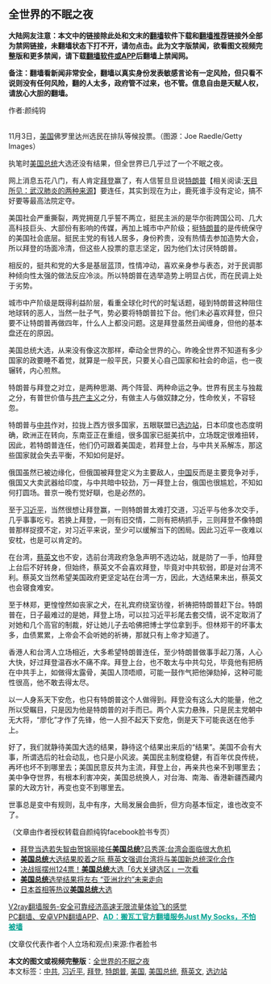  <h2>全世界的不眠之夜</h2> <p class="notice"><b>大陆网友注意：本文中的链接除此处和文末的<a href="https://github.com/bannedbook/fanqiang" >翻墙</a>软件下载和<a href="https://github.com/killgcd/justmysocks/blob/master/README.md">翻墙推荐</a>链接外全部为禁网链接，未翻墙状态下打不开，请勿点击。此为文字版禁闻，欲看图文视频完整版和更多禁闻，请下载<a href="https://github.com/bannedbook/fanqiang">翻墙软件或APP</a>后翻墙上禁闻网。</p><p>备注：翻墙看新闻非常安全，翻墙以真实身份发表敏感言论有一定风险，但只看不说则没有任何风险，翻的人太多，政府管不过来，也不管。信息自由是天赋人权，请放心大胆的翻墙。</b></p>  <div class="entry"> <p>作者:颜纯钩</p> <p><br /> 11月3日，<a href="https://www.bannedbook.org/bnews/tag/%e7%be%8e%e5%9b%bd/" class="st_tag internal_tag" rel="tag" title="标签 美国 下的日志">美国</a>佛罗里达州选民在排队等候投票。（图源：Joe Raedle/Getty Images） </p> <p> 执笔时<a href="https://www.bannedbook.org/bnews/tag/%e7%be%8e%e5%9b%bd%e6%80%bb%e7%bb%9f/" class="st_tag internal_tag" rel="tag" title="标签 美国总统 下的日志">美国总统</a>大选还没有结果，但全世界已几乎过了一个不眠之夜。 </p> <p>网上消息五花八门，有人肯定<a href="https://www.bannedbook.org/bnews/tag/%e6%8b%9c%e7%99%bb/" class="st_tag internal_tag" rel="tag" title="标签 拜登 下的日志">拜登</a>赢了，有人信誓旦旦说<span class='wp_keywordlink'><a href="https://www.bannedbook.org/bnews/comments/20200816/1381118.html" title="天目所见：川普将再赢总统大选 共和党掌参众两院" target="_blank">特朗普</a></span>【相关阅读:<a href='https://www.bannedbook.org/bnews/comments/20200816/1381123.html' target='_blank'>天目所见：武汉肺炎的两种来源</a>】要连任，其实到现在为止，鹿死谁手没有定论，搞不好要等最高法院定夺。 </p> <p>美国社会严重撕裂，两党拥趸几乎誓不两立，挺民主派的是华尔街跨国公司、几大高科技巨头、大部份有影响的传媒，再加上城市中产阶级；挺<a href="https://www.bannedbook.org/bnews/tag/%e7%89%b9%e6%9c%97%e6%99%ae/" class="st_tag internal_tag" rel="tag" title="标签 特朗普 下的日志">特朗普</a>的是传统保守的美国社会底层。挺民主党的有钱人居多，身份矜贵，没有热情去参加造势大会，所以拜登的场面冷清，但这些人投票的意志坚定，因为他们太讨厌特朗普。 </p>  <p>相反的，挺共和党的大多是基层蓝顶，性情冲动，喜欢亲身参与表态，对于民调那种倾向性太强的做法反应冷淡。所以特朗普在选举造势上明显占优，而在民调上处于劣势。 </p> <p>城市中产阶级是既得利益阶层，看重全球化时代的时髦话题，碰到特朗普这种阻住地球转的恶人，当然一肚子气，势必要将特朗普拉下台。他们未必喜欢拜登，但只要不让特朗普再做四年，什么人上都没问题。这是拜登虽然丑闻缠身，但他的基本盘还在的原因。 </p> <p>美国总统大选，从来没有像这次那样，牵动全世界的心。昨晚全世界不知道有多少国家的政要睡不着觉，就算是一般平民，只要关心自己国家和社会的命运，也一夜辗转，内心煎熬。 </p> <p>特朗普与拜登之对立，是两种思潮、两个阵营、两种命运之争。世界有民主与独裁之分，有普世价值与<span class='wp_keywordlink'><a href="https://www.bannedbook.org/forum2/topic6177.html" title="《共产主义的终极目的》" target="_blank">共产主义</a></span>之分，有做主人与做奴隷之分，性命攸关，不容轻忽。 </p> <p>特朗普与<a href="https://www.bannedbook.org/bnews/tag/%e4%b8%ad%e5%85%b1/" class="st_tag internal_tag" rel="tag" title="标签 中共 下的日志">中共</a>作对，拉拢上西方很多国家，五眼联盟已<a href="https://www.bannedbook.org/bnews/tag/%E9%80%89%E8%BE%B9%E7%AB%99/" class="st_tag internal_tag" rel="tag" title="标签 选边站 下的日志">选边站</a>，日本印度也态度明确，欧洲正在转向，东南亚正在重组，很多国家已挺美抗中，立场既定很难扭转，因此，若特朗普连任，他们仍可跟着美国走，若拜登上台，与中共关系解冻，那这些国家就会失去平衡，不知如何是好。 </p>  <p>俄国虽然已被边缘化，但俄国被拜登定义为主要敌人，<span class='wp_keywordlink_affiliate'><a href="https://www.bannedbook.org/" title="中国" target="_blank">中国</a></span>反而是主要竞争对手，俄国又大卖武器给印度，与中共暗中较劲，万一拜登上台，俄国也很尴尬，不知如何打圆场。普京一晚冇觉好瞓，也是必然的。 </p> <p>至于<a href="https://www.bannedbook.org/bnews/tag/%e4%b9%a0%e8%bf%91%e5%b9%b3/" class="st_tag internal_tag" rel="tag" title="标签 习近平 下的日志">习近平</a>，当然很想让拜登赢，一则特朗普太难打交道，习近平与他多次交手，几乎事事吃亏。若换上拜登，一则有旧交情，二则有把柄抓手，三则拜登不像特朗普那样捉摸不定，对习近平来说，至少可以缓解当下的困局。因此习近平一夜难以安枕，也是可以肯定的。 </p> <p>在台湾，<a href="https://www.bannedbook.org/bnews/tag/%e8%94%a1%e8%8b%b1%e6%96%87/" class="st_tag internal_tag" rel="tag" title="标签 蔡英文 下的日志">蔡英文</a>也不安，选前台湾政府急急声明不选边站，就是防了一手，怕拜登上台后不好转身，但始终，蔡英文不会喜欢拜登，毕竟对中共软弱，即是对台湾不利。蔡英文当然希望美国政府更坚定站在台湾一方，因此，大选结果未出，蔡英文也会寝食难安。 </p> <p>至于林郑，更惶惶然如丧家之犬，在礼宾府绕室彷徨，祈祷把特朗普赶下台。特朗普在，日子最难过的是她，拜登上场，可以拉习近平衫尾去套交情，说不定取消了对她和几个高官的制裁，好让她儿子去哈佛把博士学位拿到手。但林郑干的坏事太多，血债累累，上帝会不会听她的祈祷，那就只有上帝才知道了。 </p> <p>香港人和台湾人立场相近，大多希望特朗普连任，至少特朗普做事手起刀落，人心大快，好过拜登温吞水不痛不痒。拜登上台，也不敢太与中共勾兑，毕竟他有把柄在中共手上，如做得太露骨，美国人顶唔顺，可能一鼓作气把他弹劾掉，这种可能性很高，他不敢去得太尽。 </p>  <p>以一人身系天下安危，也只有特朗普这个人做得到。拜登没有这么大的能量，他之所以受瞩目，只是因为他是特朗普的对手而已。两个人实力悬殊，只是民主党朝中无大将，“廖化”才作了先锋，他一人担不起天下安危，倒是天下可能丧送在他手上。 </p> <p>好了，我们就静待美国大选的结果，静待这个结果出来后的“结果”。美国不会有大事，所谓选后的社会动乱，也只是小风波。美国民主制度稳健，有百年优良传统，再坏也坏不到哪里去；美国民意反共为主流，拜登上台，再亲共也亲不到哪里去；美中争夺世界，有根本利害冲突，美国总统换人，对台海、南海、香港新疆西藏内蒙的大政方针，再变也变不到哪里去。 </p> <p>世事总是变中有规则，乱中有序，大局发展会曲折，但方向基本恒定，谁也改变不了。 </p> <p>（文章由作者授权转载自颜纯钩facebook脸书专页） </p> <ul class='op-related-articles' title='相关阅读'> <li><a href='https://www.bannedbook.org/bnews/cnnews/hknews/20201105/1425935.html' target='_blank'>拜登当选若失智由贺锦丽接任<b>美国总统</b>?吕秀莲:台湾会面临很大危机</a></li> <li><a href='https://www.bannedbook.org/bnews/worldnews/usa/20201105/1425932.html' target='_blank'><b>美国总统</b>大选结果胶着之际 蔡英文强调台湾将与美国新总统深化合作</a></li> <li><a href='https://www.bannedbook.org/bnews/cnnews/20201105/1425930.html' target='_blank'>决战摇摆州124票！<b>美国总统</b>大选「6大关键选区」一次看</a></li> <li><a href='https://www.bannedbook.org/bnews/headline/20201104/1425863.html' target='_blank'><b>美国总统</b>选举结果将左右 “亚洲北约”未来走向</a></li> <li><a href='https://www.bannedbook.org/bnews/headline/20201104/1425710.html' target='_blank'>日本首相等热议<b>美国总统</b>大选</a></li> </ul> <p class="texttj"> <a href="https://www.bannedbook.org/forum23/topic22702.html" target="_blank">V2ray翻墙服务-安全可靠经济高速无限流量体验飞的感觉</a><br/> <a href="https://github.com/bannedbook/fanqiang/wiki/%E7%A6%81%E9%97%BB%E7%BD%91%E5%AE%89%E5%8D%93%E7%BF%BB%E5%A2%99%E6%96%B0%E9%97%BBAPP" target="_blank">PC翻墙、安卓VPN翻墙APP</a>、<span onclick="window.open('https://github.com/killgcd/justmysocks/blob/master/README.md')" style="font-weight:bold;color:#00A191;cursor:pointer;text-decoration:underline;outline:none">AD：搬瓦工官方翻墙服务Just My Socks，不怕被墙</span></p><p> (文章仅代表作者个人立场和观点)来源:作者脸书</p> <a name='sharetosocial'></a>       <div><b>本文的图文或视频完整版</b>：<a href='https://www.bannedbook.org/bnews/comments/20201105/1426110.html'>全世界的不眠之夜</a></div>  </div><!--END ENTRY--> <div class="postfooter"> <div>本文标签：<a href="https://www.bannedbook.org/bnews/tag/%e4%b8%ad%e5%85%b1/" rel="tag">中共</a>, <a href="https://www.bannedbook.org/bnews/tag/%e4%b9%a0%e8%bf%91%e5%b9%b3/" rel="tag">习近平</a>, <a href="https://www.bannedbook.org/bnews/tag/%e6%8b%9c%e7%99%bb/" rel="tag">拜登</a>, <a href="https://www.bannedbook.org/bnews/tag/%e7%89%b9%e6%9c%97%e6%99%ae/" rel="tag">特朗普</a>, <a href="https://www.bannedbook.org/bnews/tag/%e7%be%8e%e5%9b%bd/" rel="tag">美国</a>, <a href="https://www.bannedbook.org/bnews/tag/%e7%be%8e%e5%9b%bd%e6%80%bb%e7%bb%9f/" rel="tag">美国总统</a>, <a href="https://www.bannedbook.org/bnews/tag/%e8%94%a1%e8%8b%b1%e6%96%87/" rel="tag">蔡英文</a>, <a href="https://www.bannedbook.org/bnews/tag/%E9%80%89%E8%BE%B9%E7%AB%99/" rel="tag">选边站</a></div>  </div><!--END POSTFOOTER--> 
